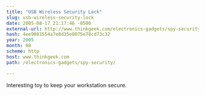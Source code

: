 ```yaml
---
title: "USB Wireless Security Lock"
slug: usb-wireless-security-lock
date: 2005-08-17 21:17:46 -0500
external-url: http://www.thinkgeek.com/electronics-gadgets/spy-security/
hash: 4ee9081554a7e8d35e8075e78cd73c32
year: 2005
month: 08
scheme: http
host: www.thinkgeek.com
path: /electronics-gadgets/spy-security/

---
```


Interesting toy to keep your workstation secure.

